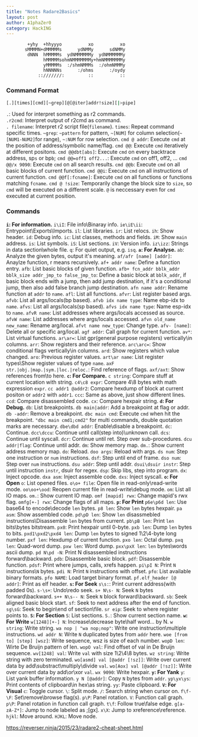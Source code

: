 ```yaml
---
title: "Notes Radare2Basics"
layout: post
author: A1phaZer0
category: HackING
---
```


            +yhy  +hhyyyo          xo          xo
           sMMMMN+dMMMMMs      ydNMMy      sdNMMy
            dNNN  hMMMMMs  ydNMMMMMMy  ydNMMMMMMy
                  hMMMMMsohmNMMMMMMMy+hmNMMMMMMMy
                  yMMMMMs  :/shmNMMMs  :/ohmNMMMy
                  hNNNNNs      :/ohms      :/oydy
                ::///////:         ::          ::
		

<!--more-->
### Command Format ###
```bash
[.][times][cmd][~grep][@[@iter]addr!size][|>pipe]
```  
`.`: Used for interpret something as r2 commands.   
`.r2cmd`: Interpret output of r2cmd as command.  
`. filename`: Interpret r2 script file(`filename`).
`times`: Repeat command specific times.
`~grep`: `~pattern` for pattern, `~[NUM]` for column selection(`~[NUM1-NUM2]`for range), `~:NUM` for row selection.
`cmd @ addr`: Execute `cmd` at the position of address/symbolic name/flag.
`cmd @@`: Execute `cmd` iteratively at different positons.
`cmd @@dbt[abs]`: Execute `cmd` on every backtrace address, sp`s` or bp`b`;
`cmd @@=off1 off2...`: Execute `cmd` on off1, off2, ...
`cmd @@/x 9090`: Execute `cmd` on all search results.
`cmd @@b`: Execute `cmd` on all basic blocks of current function.
`cmd @@i`: Execute `cmd` on all instructions of current function.
`cmd @@f[:fcname]`: Execute `cmd` on all functions or functions matching `fcname`.
`cmd @ !size`: Temporarily change the block size to `size`, so `cmd` will be executed on a different scale. `@` is neccessary even for `cmd` executed at current position.
### Commands ###
**`i`: For information.**
`i\iI`: File info\Binaray info.
`ie\iE\ii`: Entrypoint\Exports\Imports.
`il`: List libraries.
`ir`: List relocs.
`ih`: Show header.
`id`: Debug info.
`ic`: List classes, methods and fields.
`iM`: Show `main` address.
`is`: List symbols.
`iS`: List sections.
`iV`: Version info.
`iz\izz`: Strings in data section\whole file.
`q`: For quiet output, e.g. `isq`.
**`a`: For Analyse.**
`ab`: Analyze the given bytes, output it's meaning.
`af/afr [name] [addr]`: Anaylze function, r means recursively.
`af+ addr name`: Define a function entry.
`afb`: List basic blocks of given function.
`afb+ fcn_addr bblk_addr bblk_size addr_jmp_to false_jmp_to`: Define a basic block at `bblk_addr`, if basic block ends with a jump, then add jump destination, if it's a conditional jump, then also add false branch jump destination.
`afn name addr`: Rename function at `addr` to `name`.
`afl`: List all functions.
`afvr`: List register based args.
`afvb`: List all args/locals(bp based).
`afvb idx name type`: Name ebp-idx to `name`.
`afvs`: List all args/locals(sp based).
`afvs idx name type`: Name esp-idx to `name`.
`afvR name`: List addresses where args/locals accessed as source.
`afvW name`: List addresses where args/locals accessed.
`afvn old_name new_name`: Rename arg/local.
`afvt name new_type`: Change type.
`afv- [name]`: Delete all or specific arg/local.
`agf addr`: Call graph for current function.
`av*`: List virtual functions.
`ar\ar=`: List gpr(general purpose registers) vertically\in columns.
`arr`: Show registers and their reference.
`arc\arc=`: Show conditional flags vertically\in columns.
`ard`: Show registers which value changed.
`aro`: Previous register values.
`art\ar name`: List register types\Show register values of type `name`.
`axF str.|obj.|map.|sym.|loc.|reloc.`: Find reference of flags.
`axf/axt`: Show references from\to here.
**`c`: For Compare.**
`c string`: Compare stuff at current location with string.
`c4\c8 expr`: Compare 4\8 bytes with math expression `expr`.
`cc addr1 @addr2`: Compare hexdump of block at current positon or `addr2` with `addr1`. 
`ccc`: Same as above, just show different lines.
`ccd`: Compare disassembled code.
`cx`: Compare hexpair string.
**`d`: For Debug.**
`db`: List breakpoints.
`db main|addr`: Add a breakpoint at flag or addr.
`db -addr`: Remove a breakpoint.
`dbc main cmd`: Execute `cmd` when hit the breakpoint. `"dbc main cmd1;cmd2"` for multi commands, double quotation marks are necessary.
`dbe\dbd addr`: Enable\disable a breakpoint.
`dc`: Continue.
`dcc\dccu`: Continue until call(step into)\unknown call.
`dcs`: Continue until syscall.
`dcr`: Continue until ret. Step over sub-procedures.
`dcu addr|flag`: Continue until addr.
`dm`: Show memory map.
`dm.`: Show current address memory map.
`do`: Reload.
`doo args`: Reload with args.
`ds num`: Step one instruction or `num` instructions.
`dsf`: Step until end of frame.
`dso num`: Step over `num` instructions.
`dsu addr`: Step until addr.
`dsui\dsuir instr`: Step until instruction `instr`, dsuir for regex.
`dsp`: Skip libs, step into program.
`dx`: Inject opcode.
`dxa asm`: Inject assemble code.
`dxs`: Inject syscall.
**`o`: For Open**
`o`: List opened files.
`o\o+ file`: Open file in read-only\read-write mode.
`oo\oo+\ood`: Reopen current file in read-write\debug mode.
`om`: List all IO maps.
`om.`: Show current IO map.
`omf [mapid] rwx`: Change mapid's rwx flag.
`omfg[+-] rwx`: Change flags of all maps.
**`p`: For Print**
`p6e\p6d len`: Use base64 to encode\decode `len` bytes.
`p8 len`: Show `len` bytes hexpair.
`pa asm`: Show assembled code.
`pd\pD len`: Show `len` disassmebled instructions\Disassemble `len` bytes from current.
`pb\pB len`: Print `len` bits\bytes bitstream.
`px0`: Print hexpair until 0-byte.
`pxb len`: Dump `len` bytes to bits.
`pxd1\pxd2\pxd4 len`: Dump `len` bytes to signed 1\2\4-byte long number. 
`pxf len`: Hexdump of current function.
`pxo len`: Octal dump.
`pxq len`: Quad-word dump.
`pxw len`: Word dump.
`pxx\pxX len`: `len` bytes\words ascii dump. 
`pd N\pd -N`: Print N disassembled instructions forward\backward.
`pdb`: Disassemble basic block.
`pdf`: Disassemble function.
`pdsf`: Print where jumps, calls, xrefs happen.
`pi\pI N`: Print `N` instructions\\`N` bytes.
`pdi N`: Print `N` instructions with offset.
`pfo`: List available binary formats.
`pfo NAME`: Load target binary format.
`pf.elf_header [@ addr]`: Print as elf header.
**`s`: For Seek**
`s\s:`: Print current address(with padded 0s).
`s-\s+`: Undo\redo seek.
`s+ N\s- N`: Seek `N` bytes forward\backward.
`s++ N\s-- N`: Seek `N` block forward\backward.
`sb`: Seek aligned basic block start.
`sf`: Seek to next address after the end of function.
`sg\sG`: Seek to begin\end of section\file.
`sr eip`: Seek to where register points to.
**`S`: For Section**
`S`: List sections.
`S.`: Show current section name.
**`w`: For Write**
`w[1248][+-] N`: Increase\decrease byte\half word\... by N.
`w string`: Write string.
`wa nop | "wa nop;nop"`: Write one instruction\multiple instructions.
`wd addr N`: Write `N` duplicated bytes from `addr` here.
`woe [from to] [step] [wsz]`: Write sequence, wsz is size of each number.
`wopD len`: Wirte De Bruijn pattern of len.
`wopO val`: Find offset of val in De Bruijn sequence.
`wv[1248] val`: Write `val` with size 1\2\4\8 bytes.
`wz string`: Write string with zero terminated.
`wo[asmd] val [@addr [!sz]]`: Write over current data by add\substract\multiply\divide `val`.
`wo[Aox] val [@addr [!sz]]`: Write over current data by add\or\xor `val`.
`wx 9090`: Write hexpair.
**`y`: For Yank**
`y`: List yank buffer information.
`y N [@addr]`: Copy `N` bytes from `addr`.
`yp\yx\ys`: Print contents of clipboard\in hex\as string.
`yy`: Paste clipboard.
**`V`: For Visual**
`c`: Toggle cursor.
`\`: Split mode.
`/`: Search string when cursor on.
`f\f-\F`: Set\remove\browse flag(s).
`p\P`: Panel rotation.
`V`: Function call graph.
`p\P`: Panel rotation in function call graph.
`t\f`: Follow true\false edge.
`g[a-zA-Z*]`: Jump to node labeled as ;[gx].
`x\X`: Jump to xreference\reference.
`hjkl`: Move around.
`HJKL`: Move node.


https://reverser.ninja/2015/23/radare2-cheat-sheet.html
